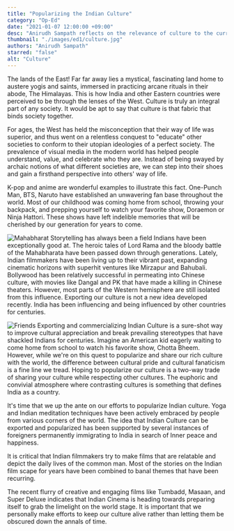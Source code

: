 ```yaml
---
title: "Popularizing the Indian Culture"
category: "Op-Ed"
date: "2021-01-07 12:00:00 +09:00"
desc: "Anirudh Sampath reflects on the relevance of culture to the current world and why India needs to start exporting and popularising this facet."
thumbnail: "./images/ed1/culture.jpg"
authors: "Anirudh Sampath"
starred: "false"
alt: "Culture"
---
```


The lands of the East! Far far away lies a mystical, fascinating land home to austere yogis and saints, immersed in practicing arcane rituals in their abode, The Himalayas. This is how India and other Eastern countries were perceived to be through the lenses of the West. Culture is truly an integral part of any society. It would be apt to say that culture is that fabric that binds society together.

For ages, the West has held the misconception that their way of life was superior, and thus went on a relentless conquest to "educate" other societies to conform to their utopian ideologies of a perfect society.
The prevalence of visual media in the modern world has helped people understand, value, and celebrate who they are. Instead of being swayed by archaic notions of what different societies are, we can step into their shoes and gain a firsthand perspective into others' way of life.

K-pop and anime are wonderful examples to illustrate this fact.  One-Punch Man, BTS, Naruto have established an unwavering fan base throughout the world. Most of our childhood was coming home from school, throwing your backpack, and prepping yourself to watch your favorite show, Doraemon or Ninja Hattori. These shows have left indelible memories that will be cherished by our generation for years to come.

![Mahabharat](./images/ed1/mahabharat,jpg)
Storytelling has always been a field Indians have been exceptionally good at. The heroic tales of Lord Rama and the bloody battle of the Mahabharata have been passed down through generations. Lately, Indian filmmakers have been living up to their vibrant past, expanding cinematic horizons with superhit ventures like Mirzapur and Bahubali. Bollywood has been relatively successful in permeating into Chinese culture, with movies like Dangal and PK that have made a killing in Chinese theaters. However, most parts of the Western hemisphere are still isolated from this influence. Exporting our culture is not a new idea developed recently. India has been influencing and being influenced by other countries for centuries.

![Friends](./images/ed1/friend,jpg)
Exporting and commercializing  Indian Culture is a sure-shot way to improve cultural appreciation and break prevailing stereotypes that have shackled Indians for centuries. Imagine an American kid eagerly waiting to come home from school to watch his favorite show, Chotta Bheem. However, while we're on this quest to popularize and share our rich culture with the world, the difference between cultural pride and cultural fanaticism is a fine line we tread. Hoping to popularize our culture is a two-way trade of sharing your culture while respecting other cultures.
The euphoric and convivial atmosphere where contrasting cultures is something that defines India as a country.

It's time that we up the ante on our efforts to popularize Indian culture. Yoga and Indian meditation techniques have been actively embraced by people from various corners of the world. The idea that Indian Culture can be exported and popularized has been supported by several instances of foreigners permanently immigrating to India in search of Inner peace and happiness.


It is critical that Indian filmmakers try to make films that are relatable and depict the daily lives of the common man. Most of the stories on the Indian film scape for years have been combined to banal themes that have been recurring.


The recent flurry of creative and engaging films like Tumbadd, Masaan, and Super Deluxe indicates that Indian Cinema is heading towards preparing itself to grab the limelight on the world stage.
It is important that we personally make efforts to keep our culture alive rather than letting them be obscured down the annals of time.


